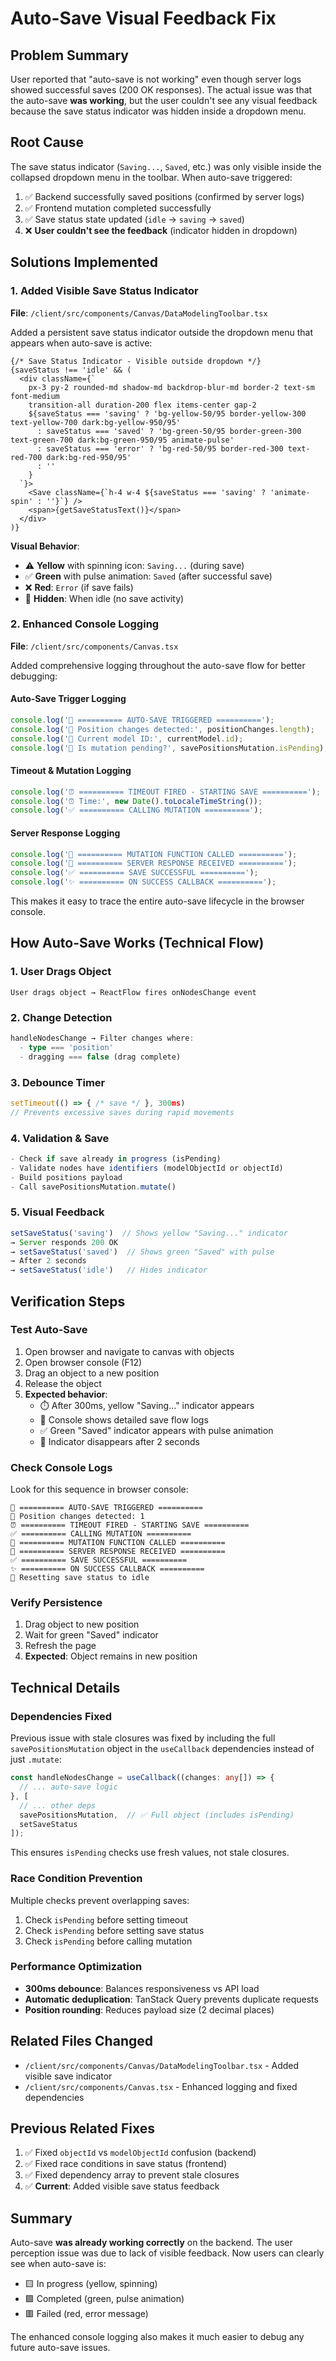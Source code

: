 # Auto-Save Visual Feedback Fix

## Problem Summary
User reported that "auto-save is not working" even though server logs showed successful saves (200 OK responses). The actual issue was that the auto-save **was working**, but the user couldn't see any visual feedback because the save status indicator was hidden inside a dropdown menu.

## Root Cause
The save status indicator (`Saving...`, `Saved`, etc.) was only visible inside the collapsed dropdown menu in the toolbar. When auto-save triggered:
1. ✅ Backend successfully saved positions (confirmed by server logs)
2. ✅ Frontend mutation completed successfully
3. ✅ Save status state updated (`idle` → `saving` → `saved`)
4. ❌ **User couldn't see the feedback** (indicator hidden in dropdown)

## Solutions Implemented

### 1. Added Visible Save Status Indicator
**File**: `/client/src/components/Canvas/DataModelingToolbar.tsx`

Added a persistent save status indicator outside the dropdown menu that appears when auto-save is active:

```tsx
{/* Save Status Indicator - Visible outside dropdown */}
{saveStatus !== 'idle' && (
  <div className={`
    px-3 py-2 rounded-md shadow-md backdrop-blur-md border-2 text-sm font-medium
    transition-all duration-200 flex items-center gap-2
    ${saveStatus === 'saving' ? 'bg-yellow-50/95 border-yellow-300 text-yellow-700 dark:bg-yellow-950/95' 
      : saveStatus === 'saved' ? 'bg-green-50/95 border-green-300 text-green-700 dark:bg-green-950/95 animate-pulse'
      : saveStatus === 'error' ? 'bg-red-50/95 border-red-300 text-red-700 dark:bg-red-950/95'
      : ''
    }
  `}>
    <Save className={`h-4 w-4 ${saveStatus === 'saving' ? 'animate-spin' : ''}`} />
    <span>{getSaveStatusText()}</span>
  </div>
)}
```

**Visual Behavior**:
- ⚠️ **Yellow** with spinning icon: `Saving...` (during save)
- ✅ **Green** with pulse animation: `Saved` (after successful save)
- ❌ **Red**: `Error` (if save fails)
- 👻 **Hidden**: When idle (no save activity)

### 2. Enhanced Console Logging
**File**: `/client/src/components/Canvas.tsx`

Added comprehensive logging throughout the auto-save flow for better debugging:

#### Auto-Save Trigger Logging
```typescript
console.log('💾 ========== AUTO-SAVE TRIGGERED ==========');
console.log('💾 Position changes detected:', positionChanges.length);
console.log('💾 Current model ID:', currentModel.id);
console.log('💾 Is mutation pending?', savePositionsMutation.isPending);
```

#### Timeout & Mutation Logging
```typescript
console.log('⏰ ========== TIMEOUT FIRED - STARTING SAVE ==========');
console.log('⏰ Time:', new Date().toLocaleTimeString());
console.log('✅ ========== CALLING MUTATION ==========');
```

#### Server Response Logging
```typescript
console.log('🚀 ========== MUTATION FUNCTION CALLED ==========');
console.log('📡 ========== SERVER RESPONSE RECEIVED ==========');
console.log('✅ ========== SAVE SUCCESSFUL ==========');
console.log('✨ ========== ON SUCCESS CALLBACK ==========');
```

This makes it easy to trace the entire auto-save lifecycle in the browser console.

## How Auto-Save Works (Technical Flow)

### 1. User Drags Object
```
User drags object → ReactFlow fires onNodesChange event
```

### 2. Change Detection
```typescript
handleNodesChange → Filter changes where:
  - type === 'position'
  - dragging === false (drag complete)
```

### 3. Debounce Timer
```typescript
setTimeout(() => { /* save */ }, 300ms)
// Prevents excessive saves during rapid movements
```

### 4. Validation & Save
```typescript
- Check if save already in progress (isPending)
- Validate nodes have identifiers (modelObjectId or objectId)
- Build positions payload
- Call savePositionsMutation.mutate()
```

### 5. Visual Feedback
```typescript
setSaveStatus('saving')  // Shows yellow "Saving..." indicator
→ Server responds 200 OK
→ setSaveStatus('saved')  // Shows green "Saved" with pulse
→ After 2 seconds
→ setSaveStatus('idle')   // Hides indicator
```

## Verification Steps

### Test Auto-Save
1. Open browser and navigate to canvas with objects
2. Open browser console (F12)
3. Drag an object to a new position
4. Release the object
5. **Expected behavior**:
   - ⏱️ After 300ms, yellow "Saving..." indicator appears
   - 💾 Console shows detailed save flow logs
   - ✅ Green "Saved" indicator appears with pulse animation
   - 👻 Indicator disappears after 2 seconds

### Check Console Logs
Look for this sequence in browser console:
```
💾 ========== AUTO-SAVE TRIGGERED ==========
💾 Position changes detected: 1
⏰ ========== TIMEOUT FIRED - STARTING SAVE ==========
✅ ========== CALLING MUTATION ==========
🚀 ========== MUTATION FUNCTION CALLED ==========
📡 ========== SERVER RESPONSE RECEIVED ==========
✅ ========== SAVE SUCCESSFUL ==========
✨ ========== ON SUCCESS CALLBACK ==========
🔄 Resetting save status to idle
```

### Verify Persistence
1. Drag object to new position
2. Wait for green "Saved" indicator
3. Refresh the page
4. **Expected**: Object remains in new position

## Technical Details

### Dependencies Fixed
Previous issue with stale closures was fixed by including the full `savePositionsMutation` object in the `useCallback` dependencies instead of just `.mutate`:

```typescript
const handleNodesChange = useCallback((changes: any[]) => {
  // ... auto-save logic
}, [
  // ... other deps
  savePositionsMutation,  // ✅ Full object (includes isPending)
  setSaveStatus
]);
```

This ensures `isPending` checks use fresh values, not stale closures.

### Race Condition Prevention
Multiple checks prevent overlapping saves:
1. Check `isPending` before setting timeout
2. Check `isPending` before setting save status
3. Check `isPending` before calling mutation

### Performance Optimization
- **300ms debounce**: Balances responsiveness vs API load
- **Automatic deduplication**: TanStack Query prevents duplicate requests
- **Position rounding**: Reduces payload size (2 decimal places)

## Related Files Changed
- `/client/src/components/Canvas/DataModelingToolbar.tsx` - Added visible save indicator
- `/client/src/components/Canvas.tsx` - Enhanced logging and fixed dependencies

## Previous Related Fixes
1. ✅ Fixed `objectId` vs `modelObjectId` confusion (backend)
2. ✅ Fixed race conditions in save status (frontend)
3. ✅ Fixed dependency array to prevent stale closures
4. ✅ **Current**: Added visible save status feedback

## Summary
Auto-save **was already working correctly** on the backend. The user perception issue was due to lack of visible feedback. Now users can clearly see when auto-save is:
- 🟨 In progress (yellow, spinning)
- 🟩 Completed (green, pulse animation)
- 🟥 Failed (red, error message)

The enhanced console logging also makes it much easier to debug any future auto-save issues.
